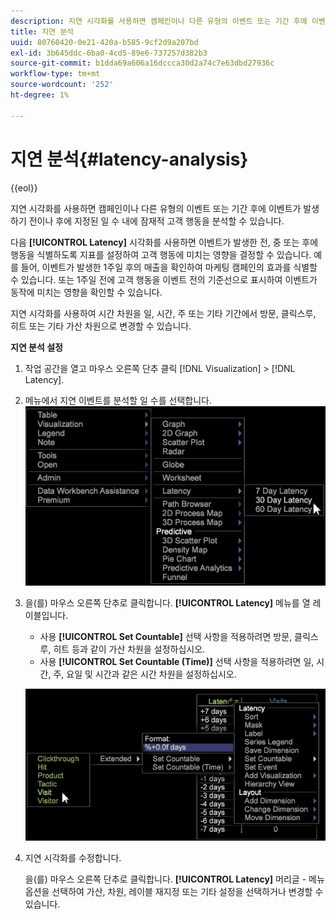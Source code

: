 ```yaml
---
description: 지연 시각화를 사용하면 캠페인이나 다른 유형의 이벤트 또는 기간 후에 이벤트가 발생하기 전이나 후에 지정된 일 수 내에 잠재적 고객 행동을 분석할 수 있습니다.
title: 지연 분석
uuid: 80760420-0e21-420a-b585-9cf2d9a207bd
exl-id: 3b645ddc-6ba0-4cd5-89e6-737257d382b3
source-git-commit: b1dda69a606a16dccca30d2a74c7e63dbd27936c
workflow-type: tm+mt
source-wordcount: '252'
ht-degree: 1%

---
```


# 지연 분석{#latency-analysis}

{{eol}}

지연 시각화를 사용하면 캠페인이나 다른 유형의 이벤트 또는 기간 후에 이벤트가 발생하기 전이나 후에 지정된 일 수 내에 잠재적 고객 행동을 분석할 수 있습니다.

다음 **[!UICONTROL Latency]** 시각화를 사용하면 이벤트가 발생한 전, 중 또는 후에 행동을 식별하도록 지표를 설정하여 고객 행동에 미치는 영향을 결정할 수 있습니다. 예를 들어, 이벤트가 발생한 1주일 후의 매출을 확인하여 마케팅 캠페인의 효과를 식별할 수 있습니다. 또는 1주일 전에 고객 행동을 이벤트 전의 기준선으로 표시하여 이벤트가 동작에 미치는 영향을 확인할 수 있습니다.

지연 시각화를 사용하여 시간 차원을 일, 시간, 주 또는 기타 기간에서 방문, 클릭스루, 히트 또는 기타 가산 차원으로 변경할 수 있습니다.

**지연 분석 설정**

1. 작업 공간을 열고 마우스 오른쪽 단추 클릭 [!DNL Visualization] > [!DNL Latency].

1. 메뉴에서 지연 이벤트를 분석할 일 수를 선택합니다. ![](assets/latency_vis.png)

1. 을(를) 마우스 오른쪽 단추로 클릭합니다. **[!UICONTROL Latency]** 메뉴를 열 레이블입니다.

   * 사용 **[!UICONTROL Set Countable]** 선택 사항을 적용하려면 방문, 클릭스루, 히트 등과 같이 가산 차원을 설정하십시오.
   * 사용 **[!UICONTROL Set Countable (Time)]** 선택 사항을 적용하려면 일, 시간, 주, 요일 및 시간과 같은 시간 차원을 설정하십시오.

   ![](assets/latency_vis_countable.png)

1. 지연 시각화를 수정합니다.

   을(를) 마우스 오른쪽 단추로 클릭합니다. **[!UICONTROL Latency]** 머리글 - 메뉴 옵션을 선택하여 가산, 차원, 레이블 재지정 또는 기타 설정을 선택하거나 변경할 수 있습니다.
